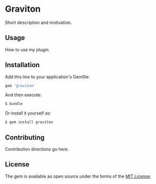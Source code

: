 # Graviton
Short description and motivation.

## Usage
How to use my plugin.

## Installation
Add this line to your application's Gemfile:

```ruby
gem 'graviton'
```

And then execute:
```bash
$ bundle
```

Or install it yourself as:
```bash
$ gem install graviton
```

## Contributing
Contribution directions go here.

## License
The gem is available as open source under the terms of the [MIT License](http://opensource.org/licenses/MIT).
